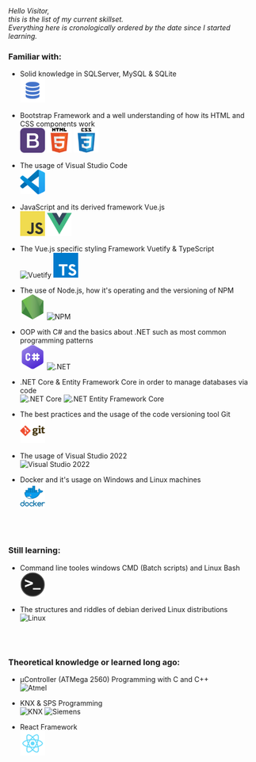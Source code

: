 <i>
Hello Visitor, <br />
this is the list of my current skillset. <br />
Everything here is cronologically ordered by the date since I started learning.
</i>

### Familiar with:

- Solid knowledge in SQLServer, MySQL & SQLite \
  <img alt="SQL" width="50px" src="https://raw.githubusercontent.com/github/explore/80688e429a7d4ef2fca1e82350fe8e3517d3494d/topics/sql/sql.png" />

- Bootstrap Framework and a well understanding of how its HTML and CSS components work \
  <img alt="Bootstrap" width="50px" src="https://raw.githubusercontent.com/github/explore/80688e429a7d4ef2fca1e82350fe8e3517d3494d/topics/bootstrap/bootstrap.png" />
  <img alt="HTML5" width="50px" src="https://raw.githubusercontent.com/github/explore/80688e429a7d4ef2fca1e82350fe8e3517d3494d/topics/html/html.png" />
  <img alt="CSS3" width="50px" src="https://raw.githubusercontent.com/github/explore/80688e429a7d4ef2fca1e82350fe8e3517d3494d/topics/css/css.png" />

- The usage of Visual Studio Code \
  <img alt="Visual Studio Code" width="50px" src="https://raw.githubusercontent.com/github/explore/80688e429a7d4ef2fca1e82350fe8e3517d3494d/topics/visual-studio-code/visual-studio-code.png" />

- JavaScript and its derived framework Vue.js \
  <img alt="JavaScript" width="50px" src="https://raw.githubusercontent.com/github/explore/80688e429a7d4ef2fca1e82350fe8e3517d3494d/topics/javascript/javascript.png" />
  <img alt="Vue" width="50px" src="https://raw.githubusercontent.com/github/explore/80688e429a7d4ef2fca1e82350fe8e3517d3494d/topics/vue/vue.png" />

- The Vue.js specific styling Framework Vuetify & TypeScript \
  <img alt="Vuetify" width="50px" src="https://cdn.cosmicjs.com/00a9ee70-0895-11ee-a225-fd6d4ad7f13c-vuetify-logo-circle.svg" />
  <img alt="TypeScript" width="50px" src="https://raw.githubusercontent.com/github/explore/80688e429a7d4ef2fca1e82350fe8e3517d3494d/topics/typescript/typescript.png" />

- The use of Node.js, how it's operating and the versioning of NPM \
  <img alt="Node.js" width="50px" src="https://raw.githubusercontent.com/github/explore/80688e429a7d4ef2fca1e82350fe8e3517d3494d/topics/nodejs/nodejs.png" />
  <img alt="NPM" width="50px" src="https://upload.wikimedia.org/wikipedia/commons/d/db/Npm-logo.svg" />

- OOP with C# and the basics about .NET such as most common programming patterns \
  <img alt="C#" width="50px" src="https://raw.githubusercontent.com/github/explore/80688e429a7d4ef2fca1e82350fe8e3517d3494d/topics/csharp/csharp.png" />
  <img alt=".NET" width="50px" src="https://upload.wikimedia.org/wikipedia/commons/7/7d/Microsoft_.NET_logo.svg" />

- .NET Core & Entity Framework Core in order to manage databases via code \
  <img alt=".NET Core" width="50px" src="https://upload.wikimedia.org/wikipedia/commons/e/ee/.NET_Core_Logo.svg" />
  <img alt=".NET Entity Framework Core" width="50px" src="https://raw.githubusercontent.com/campusMVP/dotnetCoreLogoPack/master/Entity%20Framework%20Core/Bitmap%20RGB/Bitmap-MEDIUM_Entity-Framework-Core-Logo_2colors_Square_Boxed_RGB.png" />

- The best practices and the usage of the code versioning tool Git \
  <img alt="Git" width="50px" src="https://raw.githubusercontent.com/github/explore/80688e429a7d4ef2fca1e82350fe8e3517d3494d/topics/git/git.png" />

- The usage of Visual Studio 2022 \
  <img alt="Visual Studio 2022" width="50px" src="https://upload.wikimedia.org/wikipedia/commons/2/2c/Visual_Studio_Icon_2022.svg" />

- Docker and it's usage on Windows and Linux machines \
  <img alt="Docker" width="50px" src="https://raw.githubusercontent.com/github/explore/78df643247d429f6cc873026c0622819ad797942/topics/docker/docker.png" />

<br />
<br />

### Still learning:

- Command line tooles windows CMD (Batch scripts) and Linux Bash \
  <img alt="Terminal" width="50px" src="https://raw.githubusercontent.com/github/explore/80688e429a7d4ef2fca1e82350fe8e3517d3494d/topics/terminal/terminal.png" />

- The structures and riddles of debian derived Linux distributions \
  <img alt="Linux" width="50px" src="https://upload.wikimedia.org/wikipedia/commons/3/35/Tux.svg" />

<br />
<br />

### Theoretical knowledge or learned long ago:

- μController (ATMega 2560) Programming with C and C++ \
  <img alt="Atmel" width="50px" src="https://upload.wikimedia.org/wikipedia/commons/9/99/Atmel-Logo.svg" />

- KNX & SPS Programming \
  <img alt="KNX" width="50px" src="https://upload.wikimedia.org/wikipedia/commons/c/c2/KNX_logo.svg" />
  <img alt="Siemens" width="50px" src="https://upload.wikimedia.org/wikipedia/commons/5/5f/Siemens-logo.svg" />

- React Framework \
  <img alt="React" width="50px" src="https://raw.githubusercontent.com/github/explore/80688e429a7d4ef2fca1e82350fe8e3517d3494d/topics/react/react.png" />

<!-- [[![Anurag's GitHub stats](https://github-readme-stats.vercel.app/api?username=TsgabiXD&count_private=true&theme=dark&show_icons=1&custom_title=My+Stats)](https://github.com/anuraghazra/github-readme-stats)](url) -->

<!-- Not Working propperly
[![Top Langs 💻](https://github-readme-stats.vercel.app/api/top-langs/?username=TsgabiXD&count_private=true&theme=dark&layout=compact&langs_count=10)](https://github.com/anuraghazra/github-readme-stats)
-->

